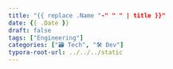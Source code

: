 ```yaml
---
title: "{{ replace .Name "-" " " | title }}"
date: {{ .Date }}
draft: false
tags: ["Engineering"]
categories: ["🗃️ Tech", "🛠 Dev"]
typora-root-url: ../../../static
---
```


